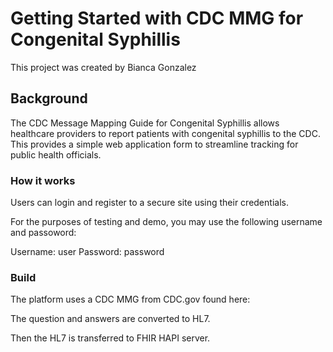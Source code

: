 # Getting Started with CDC MMG for Congenital Syphillis

This project was created by Bianca Gonzalez

## Background 

The CDC Message Mapping Guide for Congenital Syphillis allows healthcare providers to report patients with congenital syphillis to the CDC. This provides a simple web application form to streamline tracking for public health officials.


### How it works

Users can login and register to a secure site using their credentials. 

For the purposes of testing and demo, you may use the following username and passoword:

Username: user
Password: password

### Build

The platform uses a CDC MMG from CDC.gov found here:


The question and answers are converted to HL7.

Then the HL7 is transferred to FHIR HAPI server.


